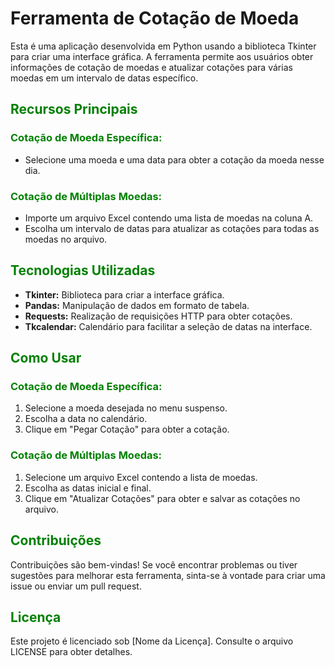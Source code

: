 # Ferramenta de Cotação de Moeda

Esta é uma aplicação desenvolvida em Python usando a biblioteca Tkinter para criar uma interface gráfica. A ferramenta permite aos usuários obter informações de cotação de moedas e atualizar cotações para várias moedas em um intervalo de datas específico.

## <span style="color:green">Recursos Principais</span>

### <span style="color:green">Cotação de Moeda Específica:</span>

- Selecione uma moeda e uma data para obter a cotação da moeda nesse dia.

### <span style="color:green">Cotação de Múltiplas Moedas:</span>

- Importe um arquivo Excel contendo uma lista de moedas na coluna A.
- Escolha um intervalo de datas para atualizar as cotações para todas as moedas no arquivo.

## <span style="color:green">Tecnologias Utilizadas</span>

- **Tkinter:** Biblioteca para criar a interface gráfica.
- **Pandas:** Manipulação de dados em formato de tabela.
- **Requests:** Realização de requisições HTTP para obter cotações.
- **Tkcalendar:** Calendário para facilitar a seleção de datas na interface.

## <span style="color:green">Como Usar</span>

### <span style="color:green">Cotação de Moeda Específica:</span>

1. Selecione a moeda desejada no menu suspenso.
2. Escolha a data no calendário.
3. Clique em "Pegar Cotação" para obter a cotação.

### <span style="color:green">Cotação de Múltiplas Moedas:</span>

1. Selecione um arquivo Excel contendo a lista de moedas.
2. Escolha as datas inicial e final.
3. Clique em "Atualizar Cotações" para obter e salvar as cotações no arquivo.

## <span style="color:green">Contribuições</span>

Contribuições são bem-vindas! Se você encontrar problemas ou tiver sugestões para melhorar esta ferramenta, sinta-se à vontade para criar uma issue ou enviar um pull request.

## <span style="color:green">Licença</span>

Este projeto é licenciado sob [Nome da Licença]. Consulte o arquivo LICENSE para obter detalhes.

 
